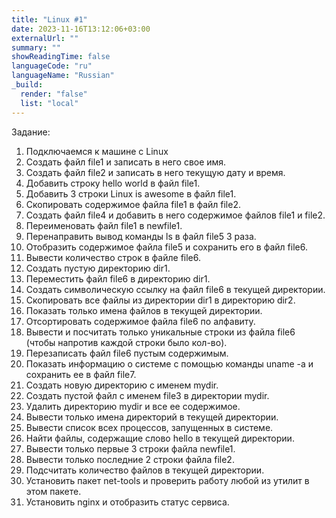 ```yaml
---
title: "Linux #1"
date: 2023-11-16T13:12:06+03:00
externalUrl: ""
summary: ""
showReadingTime: false
languageCode: "ru"
languageName: "Russian"
_build:
  render: "false"
  list: "local"
---
```

Задание:
1. Подключаемся к машине с Linux
2. Создать файл file1 и записать в него свое имя.
3. Создать файл file2 и записать в него текущую дату и время.
4. Добавить строку hello world в файл file1.
5. Добавить 3 строки Linux is awesome в файл file1.
6. Скопировать содержимое файла file1 в файл file2.
7. Создать файл file4 и добавить в него содержимое файлов file1 и file2.
8. Переименовать файл file1 в newfile1.
9. Перенаправить вывод команды ls в файл file5 3 раза.
10. Отобразить содержимое файла file5 и сохранить его в файл file6.
11. Вывести количество строк в файле file6.
12. Создать пустую директорию dir1.
13. Переместить файл file6 в директорию dir1.
14. Создать символическую ссылку на файл file6 в текущей директории.
15. Скопировать все файлы из директории dir1 в директорию dir2.
16. Показать только имена файлов в текущей директории.
17. Отсортировать содержимое файла file6 по алфавиту.
18. Вывести и посчитать только уникальные строки из файла file6 (чтобы напротив каждой строки было кол-во).
19. Перезаписать файл file6 пустым содержимым.
20. Показать информацию о системе с помощью команды uname -a и сохранить ее в файл file7.
21. Создать новую директорию с именем mydir.
22. Создать пустой файл с именем file3 в директории mydir.
23. Удалить директорию mydir и все ее содержимое.
24. Вывести только имена директорий в текущей директории.
25. Вывести список всех процессов, запущенных в системе.
26. Найти файлы, содержащие слово hello в текущей директории.
27. Вывести только первые 3 строки файла newfile1.
28. Вывести только последние 2 строки файла file2.
29. Подсчитать количество файлов в текущей директории.
30. Установить пакет net-tools и проверить работу любой из утилит в этом пакете.
31. Установить nginx и отобразить статус сервиса.
